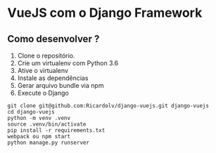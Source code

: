# VueJS com o Django Framework

## Como desenvolver ?

1. Clone o repositório.
2. Crie um virtualenv com Python 3.6
3. Ative o virtualenv
4. Instale as dependências
5. Gerar arquivo bundle via npm  
6. Execute o Django

```console
git clone git@github.com:Ricardolv/django-vuejs.git django-vuejs
cd django-vuejs
python -m venv .venv
source .venv/bin/activate
pip install -r requirements.txt
webpack ou npm start
python manage.py runserver
```

